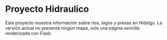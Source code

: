 # Proyecto Hidraulico
Este proyecto muestra información sobre ríos, lagos y presas en Hidalgo.
La versión actual no presenta ningún mapa, solo una página sencilla renderizada con Flask.
